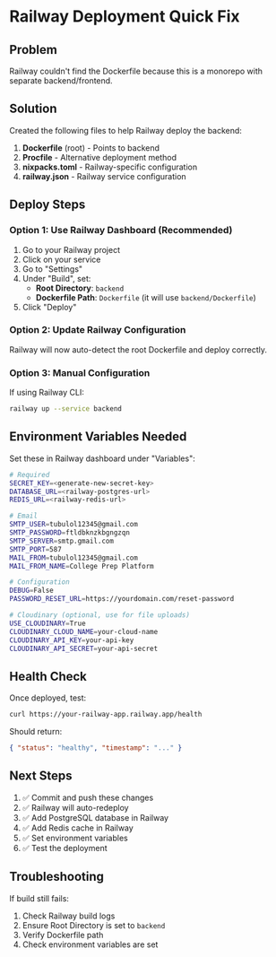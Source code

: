 # Railway Deployment Quick Fix

## Problem

Railway couldn't find the Dockerfile because this is a monorepo with separate backend/frontend.

## Solution

Created the following files to help Railway deploy the backend:

1. **Dockerfile** (root) - Points to backend
2. **Procfile** - Alternative deployment method
3. **nixpacks.toml** - Railway-specific configuration
4. **railway.json** - Railway service configuration

## Deploy Steps

### Option 1: Use Railway Dashboard (Recommended)

1. Go to your Railway project
2. Click on your service
3. Go to "Settings"
4. Under "Build", set:
   - **Root Directory**: `backend`
   - **Dockerfile Path**: `Dockerfile` (it will use `backend/Dockerfile`)
5. Click "Deploy"

### Option 2: Update Railway Configuration

Railway will now auto-detect the root Dockerfile and deploy correctly.

### Option 3: Manual Configuration

If using Railway CLI:

```bash
railway up --service backend
```

## Environment Variables Needed

Set these in Railway dashboard under "Variables":

```bash
# Required
SECRET_KEY=<generate-new-secret-key>
DATABASE_URL=<railway-postgres-url>
REDIS_URL=<railway-redis-url>

# Email
SMTP_USER=tubulol12345@gmail.com
SMTP_PASSWORD=ftldbknzkbgngzqn
SMTP_SERVER=smtp.gmail.com
SMTP_PORT=587
MAIL_FROM=tubulol12345@gmail.com
MAIL_FROM_NAME=College Prep Platform

# Configuration
DEBUG=False
PASSWORD_RESET_URL=https://yourdomain.com/reset-password

# Cloudinary (optional, use for file uploads)
USE_CLOUDINARY=True
CLOUDINARY_CLOUD_NAME=your-cloud-name
CLOUDINARY_API_KEY=your-api-key
CLOUDINARY_API_SECRET=your-api-secret
```

## Health Check

Once deployed, test:

```bash
curl https://your-railway-app.railway.app/health
```

Should return:

```json
{ "status": "healthy", "timestamp": "..." }
```

## Next Steps

1. ✅ Commit and push these changes
2. ✅ Railway will auto-redeploy
3. ✅ Add PostgreSQL database in Railway
4. ✅ Add Redis cache in Railway
5. ✅ Set environment variables
6. ✅ Test the deployment

## Troubleshooting

If build still fails:

1. Check Railway build logs
2. Ensure Root Directory is set to `backend`
3. Verify Dockerfile path
4. Check environment variables are set
